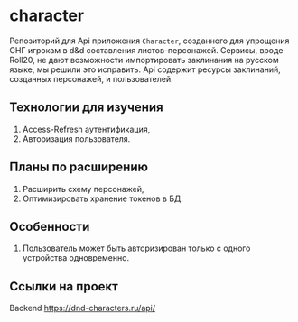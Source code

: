 # character
Репозиторий для Api приложения `Character`, созданного для упрощения СНГ игрокам в d&d составления листов-персонажей. Сервисы, вроде Roll20, не дают возможности импортировать заклинания на русском языке, мы решили это исправить. Api содержит ресурсы заклинаний, созданных персонажей, и пользователей.

## Технологии для изучения
1. Access-Refresh аутентификация,
2. Авторизация пользователя.

## Планы по расширению
1. Расширить схему персонажей,
2. Оптимизировать хранение токенов в БД.

## Особенности
1. Пользователь может быть авторизирован только с одного устройства одновременно.

## Ссылки на проект
Backend https://dnd-characters.ru/api/
